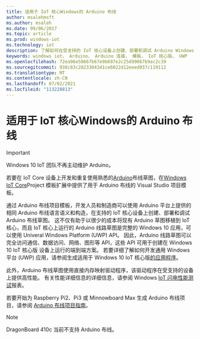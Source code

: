 ```yaml
---
title: 适用于 IoT 核心Windows的 Arduino 布线
author: msalehmsft
ms.author: msaleh
ms.date: 09/06/2017
ms.topic: article
ms.prod: windows-iot
ms.technology: iot
description: 了解如何在受支持的 IoT 核心设备上创建、部署和调试 Arduino Windows草图。
keywords: windows iot， Arduino， Arduino 连接， 模板， IoT 核心版， UWP
ms.openlocfilehash: 72ea96e58667b67e9b697e2c25d99067b9ac2c39
ms.sourcegitcommit: 938c83c2823304341ce6022d12eeed037c119112
ms.translationtype: MT
ms.contentlocale: zh-CN
ms.lasthandoff: 07/02/2021
ms.locfileid: "113228813"
---
```

# <a name="arduino-wiring-for-windows-iot-core-devices"></a>适用于 IoT 核心Windows的 Arduino 布线

> [!IMPORTANT]
> Windows 10 IoT 团队不再主动维护 Arduino。

若要在 IoT Core 设备上开发和重复使用熟悉的[Arduino](https://www.arduino.cc/en/Reference/HomePage)布线草图，在[Windows IoT Core](https://go.microsoft.com/fwlink/?linkid=847472)Project 模板扩展中提供了用于 Arduino 布线的 Visual Studio 项目模板。

通过 Arduino 布线项目模板，开发人员和制造商可以使用 Arduino 平台上提供的相同 Arduino 布线语言语义和构造，在支持的 IoT 核心设备上创建、部署和调试 Arduino 布线草图。 这不仅有助于以很少的成本将现有 Arduino 草图移植到 IoT 核心，而且 IoT 核心上运行的 Arduino 线路草图是完整的 Windows 10 应用，可以使用 Univeral Windows Platform (UWP) API。 因此，Arduino 线路草图可以完全访问通信、数据访问、网络、图形等 API，这些 API 可用于创建在 Windows 10 IoT 核心版 设备上运行的端到端方案。 若要详细了解如何开发通用 Windows 平台 (UWP) 应用，请参阅生成适用于 Windows 10 IoT 核心版[的应用程序](../develop-your-app/BuildingAppsForIoTCore.md)。

此外，Arduino 布线草图使用直接内存映射驱动程序，该驱动程序在受支持的设备上提供高性能。 有关性能详细信息的详细信息，请参阅 Windows [IoT 闪电性能测试](../develop-your-app/LightningPerformance.md)报表。

若要开始为 Raspberry Pi2、Pi3 或 Minnowboard Max 生成 Arduino 布线项目，请参阅 [Arduino 布线项目指南](ArduinoWiringProjectGuide.md)。

> [!NOTE]
> DragonBoard 410c 当前不支持 Arduino 布线。 
